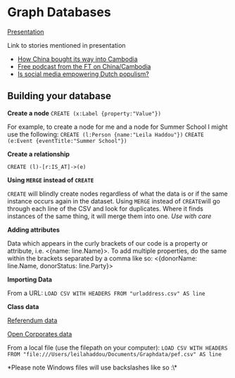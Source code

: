 # Graph Databases 


[Presentation](https://docs.google.com/presentation/d/1fR0-s6XQ3SrJuHJdV-6ZgqqdsXUAqXz6FUeSupWiDNw/edit?usp=sharing) 

Link to stories mentioned in presentation
* [How China bought its way into Cambodia](https://www.ft.com/content/23968248-43a0-11e6-b22f-79eb4891c97d)
* [Free podcast from the FT on China/Cambodia](https://www.acast.com/ft-investigations/cambodiafallsforchinascorporateembrace?autoplay?autoplay)
* [Is social media empowering Dutch populism?](https://www.ft.com/content/b1830ac2-07f4-11e7-97d1-5e720a26771b)

## Building your database

**Create a node**
```CREATE (x:Label {property:"Value"})```

For example, to create a node for me and a node for Summer School I might use the following:
```CREATE (l:Person {name:"Leila Haddou"})```
```CREATE (e:Event {eventTitle:"Summer School"})```

**Create a relationship**

```CREATE (l)-[r:IS_AT]->(e)```


**Using ```MERGE``` instead of ```CREATE```**

```CREATE``` will blindly create nodes regardless of what the data is or if the same instance occurs again in the dataset.
Using ```MERGE``` instead of ```CREATE```will go through each line of the CSV and look for duplicates. Where it finds instances of the same thing, it will merge them into one. *Use with care* 

**Adding attributes**

Data which appears in the curly brackets of our code is a property or attribute, i.e. <{name: line.Name}>. To add multiple properties, do the same within the brackets separated by a comma like so: <{donorName: line.Name, donorStatus: line.Party}>

**Importing Data**

From a URL: ```LOAD CSV WITH HEADERS FROM "urladdress.csv" AS line```

**Class data**

[Referendum data](https://raw.githubusercontent.com/leilahaddou/leilahaddou.github.io/master/neo4j-tutorial/brexit-donations.csv)

[Open Corporates data](https://raw.githubusercontent.com/leilahaddou/leilahaddou.github.io/master/neo4j-tutorial/brexit-donations-officers.csv)

From a local file (use the filepath on your computer): ```LOAD CSV WITH HEADERS FROM "file:///Users/leilahaddou/Documents/Graphdata/pef.csv" AS line```

*Please note Windows files will use backslashes like so :\\\*



